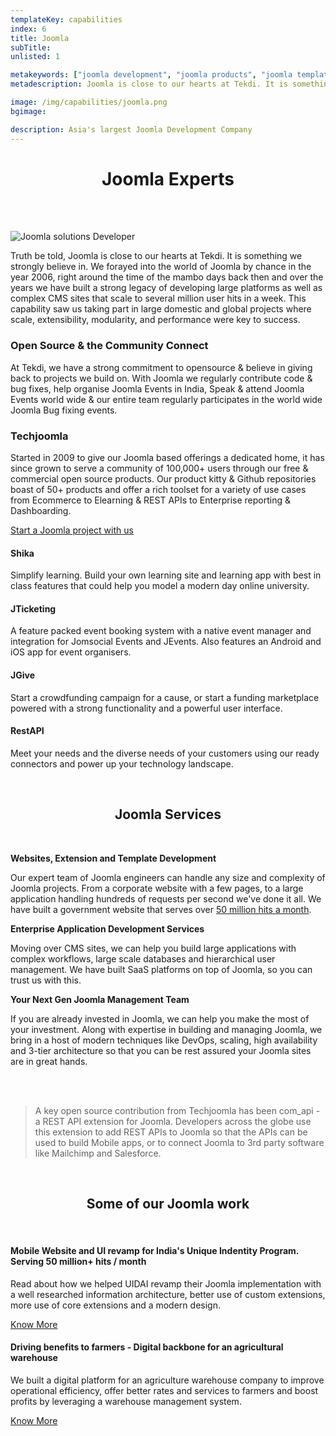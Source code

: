 ```yaml
---
templateKey: capabilities
index: 6
title: Joomla
subTitle: 
unlisted: 1

metakeywords: ["joomla development", "joomla products", "joomla templates", "joomla cms"]
metadescription: Joomla is close to our hearts at Tekdi. It is something we strongly believe in. We forayed into the world of Joomla by chance in the year 2006, right around the time of the mambo days back then and over the years we have  built a strong legacy of developing large platforms as well as complex CMS sites that scale to several million user hits in a week. This capability saw us taking part in large domestic and global projects where scale, extensibility, modularity, and performance were key to success. 

image: /img/capabilities/joomla.png
bgimage: 

description: Asia's largest Joomla Development Company
---
```


<h1 align="center">Joomla Experts</h1>

<br /><br />

<div class="row">
<div class="col-md-3">

![Joomla solutions Developer](/img/capabilities/bg-joomla.jpg)

</div>

<div class="col-md-9">

Truth be told, Joomla is close to our hearts at Tekdi. It is something we strongly believe in. We forayed into the world of Joomla by chance in the year 2006, right around the time of the mambo days back then and over the years we have  built a strong legacy of developing large platforms as well as complex CMS sites that scale to several million user hits in a week. This capability saw us taking part in large domestic and global projects where scale, extensibility, modularity, and performance were key to success. 

### Open Source & the Community Connect

At Tekdi, we have a strong commitment to opensource & believe in giving back to projects we build on. With Joomla we regularly contribute code & bug fixes, help organise Joomla Events in India, Speak & attend Joomla Events world wide & our entire team regularly participates in the world wide Joomla Bug fixing events.  

### Techjoomla
Started in 2009 to give our Joomla based offerings a dedicated home, it has since grown to serve a community of 100,000+ users through our free & commercial open source products. Our product kitty & Github repositories boast of 50+ products and offer a rich toolset for a variety of use cases from Ecommerce to Elearning & REST APIs to Enterprise reporting & Dashboarding. 


<a align="center" href="#contact-form-bottom">Start a Joomla project with us <span class="fa fa-arrow-right"></span></a>

</div>
</div>

<p></p>

<div class="row">
<div class="col-md-3">

#### Shika

Simplify learning. Build your own learning site and learning app with best in class features that could help you model a modern day online university. 

</div>
<div class="col-md-3">

#### JTicketing

A feature packed event booking system with a native event manager and integration for Jomsocial Events and JEvents. Also features an Android and iOS app for event organisers.

</div>
<div class="col-md-3">

#### JGive

Start  a crowdfunding campaign for a cause, or start a funding marketplace powered with a strong functionality and a powerful user interface. 

</div>
<div class="col-md-3">

#### RestAPI

Meet your needs and  the diverse needs of your customers using our ready connectors and power up your technology landscape. 

</div>

</div>

<p></p>

<div class="bg-lightgrey container-fluid">
<br />
<h2 align="center">Joomla Services</h1>
<br />
<div class="row">
<div class="col-md-4">

**Websites, Extension and Template Development**

Our expert team of Joomla engineers can handle any size and complexity of Joomla projects. From a corporate website with a few pages, to a large application handling hundreds of requests per second we've done it all. We have built a government website that serves over [50 million hits a month](/success-stories/website-ui-design-india-unique-identity/).
</div>
<div class="col-md-4">

**Enterprise Application Development Services**

Moving over CMS sites, we can help you build large applications with complex workflows, large scale databases and hierarchical user management. We have built SaaS platforms on top of Joomla, so you can trust us with this.

</div>
<div class="col-md-4">

**Your Next Gen Joomla Management Team**

If you are already invested in Joomla, we can help you make the most of your investment. Along with expertise in building and managing Joomla, we bring in a host of modern techniques like DevOps, scaling, high availability and 3-tier architecture so that you can be rest assured your Joomla sites are in great hands. 


</div>
</div>
<br />
</div>
<br />

<div class="row">
<div class="col-md-1"></div>
<div class="col-md-10">

> A key open source contribution from Techjoomla has been com_api - a REST API extension for Joomla. Developers across the globe use this extension to add REST APIs to Joomla so that the APIs can be used to build Mobile apps, or to connect Joomla to 3rd party software like Mailchimp and Salesforce.

</div>
<div class="col-md-1"></div>
</div>

<br />
<h2 align="center">Some of our Joomla work</h1>
<br />

<div class="row">
<div class="col-md-6">

#### Mobile Website and UI revamp for India's Unique Indentity Program. Serving 50 million+ hits / month

Read about how we helped UIDAI revamp their Joomla implementation with a well researched information architecture, better use of custom extensions, more use of core extensions and a modern design. 

[Know More](/success-stories/website-ui-design-india-unique-identity/)
</div>
<div class="col-md-6">

#### Driving benefits to farmers - Digital backbone for an agricultural warehouse

We built a digital platform for an agriculture warehouse company to improve operational efficiency, offer better rates and services to farmers and boost profits by leveraging a warehouse management system. 

[Know More](/success-stories/driving-benefits-indian-farmers/)
</div>

</div>